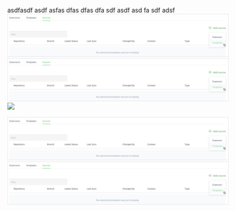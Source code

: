 asdfasdf
asdf
asfas
dfas
dfas
dfa
sdf
asdf
asd
fa
sdf
adsf
<img src='add_template_source_6.png' width="800">
<img src='add_template_source_6.png' width="800"/>
<img src="myimage.png" width="800" />

![test](https://github.com/RjSH1/resources_test/blob/master/add_template_source_6.png)
![test](add_template_source_6.png)
